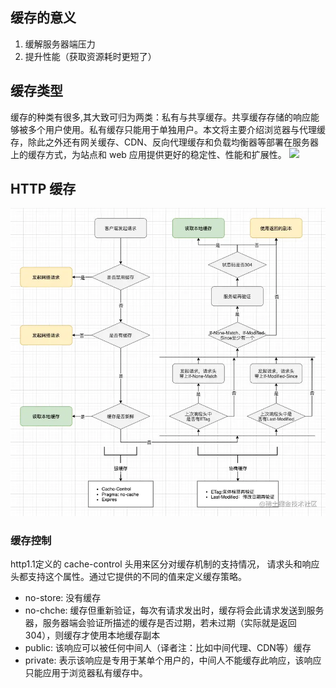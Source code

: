 ## 缓存的意义
1. 缓解服务器端压力
2. 提升性能（获取资源耗时更短了）

## 缓存类型
缓存的种类有很多,其大致可归为两类：私有与共享缓存。共享缓存存储的响应能够被多个用户使用。私有缓存只能用于单独用户。本文将主要介绍浏览器与代理缓存，除此之外还有网关缓存、CDN、反向代理缓存和负载均衡器等部署在服务器上的缓存方式，为站点和 web 应用提供更好的稳定性、性能和扩展性。
<img src="./assets/HTTPCachtType.png">

## HTTP 缓存

<img src="./assets/http缓存.webp">

### 缓存控制
http1.1定义的 cache-control 头用来区分对缓存机制的支持情况， 请求头和响应头都支持这个属性。通过它提供的不同的值来定义缓存策略。

- no-store: 没有缓存
- no-chche: 缓存但重新验证，每次有请求发出时，缓存将会此请求发送到服务器，服务器端会验证所描述的缓存是否过期，若未过期（实际就是返回304），则缓存才使用本地缓存副本
- public: 该响应可以被任何中间人（译者注：比如中间代理、CDN等）缓存
- private: 表示该响应是专用于某单个用户的，中间人不能缓存此响应，该响应只能应用于浏览器私有缓存中。
